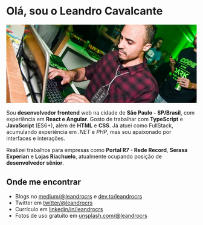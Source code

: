 # Olá, sou o Leandro Cavalcante

![Capa](./cover.jpg)

Sou **desenvolvedor frontend** web na cidade de **São Paulo - SP/Brasil**, com experiência em **React e Angular**. Gosto de trabalhar com **TypeScript** e **JavaScript** (ES6+), além de **HTML** e **CSS**. Já atuei como FullStack, acumulando experiência em _.NET_ e _PHP_, mas sou apaixonado por interfaces e interações.

Realizei trabalhos para empresas como **Portal R7 - Rede Record**, **Serasa Experian** e **Lojas Riachuelo**, atualmente ocupando posição de **desenvolvedor sênior**.

## Onde me encontrar

- Blogs no [medium/@leandrocrs](https://medium.com/@leandrocrs) e [dev.to/leandrocrs](https://dev.to/leandrocrs)
- Twitter em [twitter/@leandrocrs](https://twitter.com/leandrocrs)
- Currículo em [linkedin/in/leandrocrs](https://www.linkedin.com/in/leandrocrs/)
- Fotos de uso gratuito em [unsplash.com/@leandrocrs](https://unsplash.com/@leandrocrs)
